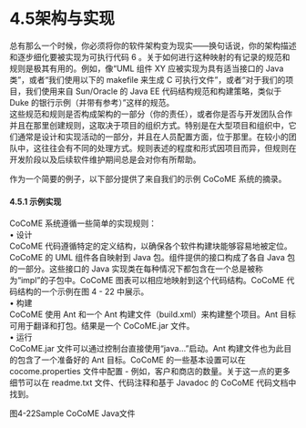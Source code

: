 # 4.5架构与实现

总有那么一个时候，你必须将你的软件架构变为现实——换句话说，你的架构描述和逐步细化要被实现为可执行代码 6 。关于如何进行这种映射的有记录的规范和规则是极其有用的。例如，像“UML 组件 XY 应被实现为具有适当接口的 Java 类”，或者“我们使用以下的 makefile 来生成 C 可执行文件”，或者“对于我们的项目，我们使用来自 Sun/Oracle 的 Java EE 代码结构规范和构建策略，类似于 Duke 的银行示例（并带有参考）”这样的规范。\
这些规范和规则是否构成架构的一部分（你的责任），或者你是否与开发团队合作并且在那里创建规则，这取决于项目的组织方式。特别是在大型项目和组织中，它们通常是设计和实现活动的一部分，并且在人员配置方面，位于那里。在较小的团队中，这往往会有不同的处理方式。规则表述的程度和形式因项目而异，但规则在开发阶段以及后续软件维护期间总是会对你有所帮助。

作为一个简要的例子，以下部分提供了来自我们的示例 CoCoME 系统的摘录。

#### &#xD;4.5.1 示例实现

CoCoME 系统遵循一些简单的实现规则：\
• 设计\
CoCoME 代码遵循特定的定义结构，以确保各个软件构建块能够容易地被定位。CoCoME 的 UML 组件各自映射到 Java 包。组件提供的接口构成了各自 Java 包的一部分。这些接口的 Java 实现类在每种情况下都包含在一个总是被称为“impl”的子包中。CoCoME 图表可以相应地映射到这个代码结构。CoCoME 代码结构的一个示例在图 4 - 22 中展示。\
• 构建\
CoCoME 使用 Ant 和一个 Ant 构建文件（build.xml）来构建整个项目。Ant 目标可用于翻译和打包。结果是一个 CoCoME.jar 文件。\
• 运行\
CoCoME.jar 文件可以通过控制台直接使用“java...”启动。Ant 构建文件也为此目的包含了一个准备好的 Ant 目标。CoCoME 的一些基本设置可以在 cocome.properties 文件中配置 - 例如，客户和商店的数量。关于这一点的更多细节可以在 readme.txt 文件、代码注释和基于 Javadoc 的 CoCoME 代码文档中找到。

图4-22Sample CoCoME Java文件
